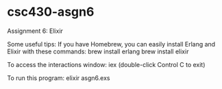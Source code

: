 # csc430-asgn6

Assignment 6: Elixir


Some useful tips:
If you have Homebrew, you can easily install Erlang and Elixir with these commands:
brew install erlang
brew install elixir

To access the interactions window:
iex (double-click Control C to exit)

To run this program:
elixir asgn6.exs
